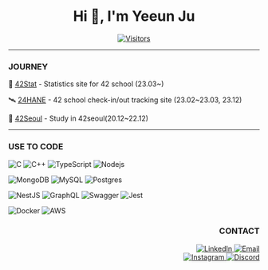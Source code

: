 <h1 align="center">Hi 👋, I'm Yeeun Ju</h1>

<p align="center">
  <a href="https://github.com/niamu01/niamu01">
    <img src="https://hits.seeyoufarm.com/api/count/incr/badge.svg?url=https%3A%2F%2Fgithub.com%2Fniamu01&count_bg=%234856D7&title_bg=%23000000&icon=smugmug.svg&icon_color=%23FFFFFF&title=Visitors&edge_flat=false" alt="Visitors"/>
  </a>
</p>

---

<div align="left">

### JOURNEY
🔭 [42Stat](https://github.com/42Statistics/42Stat-Backend) - Statistics site for 42 school (23.03~)

🛰️ [24HANE](https://github.com/innovationacademy-kr/24hane-backend) - 42 school check-in/out tracking site (23.02~23.03, 23.12)

🌌 [42Seoul](https://github.com/niamu01/42cursus) - Study in 42seoul(20.12~22.12)

<!--- 👨‍💻 All of my projects are available at [Project Showcase](https://tall-cheque-027.notion.site/Portfolio-606a217519574710bd8bd4498d99fab5?pvs=4)-->

</div>

---

<div align="left">

### USE TO CODE

![C](https://img.shields.io/badge/c-%2300599C.svg?style=for-the-badge&logo=c&logoColor=white)
![C++](https://img.shields.io/badge/c++-%2300599C.svg?style=for-the-badge&logo=c%2B%2B&logoColor=white)
![TypeScript](https://img.shields.io/badge/typescript-%23007ACC.svg?style=for-the-badge&logo=typescript&logoColor=white)
![Nodejs](https://img.shields.io/badge/Nodejs-3C873A?style=for-the-badge&labelColor=black&logo=node.js&logoColor=3C873A)

![MongoDB](https://img.shields.io/badge/MongoDB-4EA94B?style=for-the-badge&logo=mongodb&logoColor=white)
![MySQL](https://img.shields.io/badge/mysql-%2300f.svg?style=for-the-badge&logo=mysql&logoColor=white)
![Postgres](https://img.shields.io/badge/postgres-%23316192.svg?style=for-the-badge&logo=postgresql&logoColor=white)

![NestJS](https://img.shields.io/badge/nestjs-%23E0234E.svg?style=for-the-badge&logo=nestjs&logoColor=white)
![GraphQL](https://img.shields.io/badge/-GraphQL-E10098?style=for-the-badge&logo=graphql&logoColor=white)
![Swagger](https://img.shields.io/badge/-Swagger-%23Clojure?style=for-the-badge&logo=swagger&logoColor=white)
![Jest](https://img.shields.io/badge/-jest-%23C21325?style=for-the-badge&logo=jest&logoColor=white)

![Docker](https://img.shields.io/badge/docker-%230db7ed.svg?style=for-the-badge&logo=docker&logoColor=white)
![AWS](https://img.shields.io/badge/AWS-%23FF9900.svg?style=for-the-badge&logo=amazon-aws&logoColor=white)

</div>

<div align="right">

### CONTACT

<a href="https://linkedin.com/in/yeeunju">
  <img src="https://img.shields.io/badge/LinkedIn-0077B5?style=for-the-badge&logo=linkedin&logoColor=white" alt="LinkedIn"/>
</a>
  <a href="mailto:niamu01@gmail.com">
  <img src="https://img.shields.io/badge/Gmail-d14836?style=for-the-badge&logo=Gmail&logoColor=white" alt="Email"/>
</a>
<br>
<a href="https://instagram.com/jye_0121">
  <img src="https://img.shields.io/badge/Instagram-fe4164?style=for-the-badge&logo=instagram&logoColor=white" alt="Instagram"/>
</a>
<a href="https://discord.gg/yeju4024">
  <img src="https://img.shields.io/badge/Discord-5865F2?style=for-the-badge&logo=discord&logoColor=white" alt="Discord"/>
</a>

</div>

<!--![Top Lang](https://github-readme-stats-one-bice.vercel.app/api/top-langs/?username=niamu01&langs_count=6&layout=compact&role=OWNER,ORGANIZATION_MEMBER,COLLABORATOR)-->

<!-- reference
https://hits.seeyoufarm.com/
https://rahuldkjain.github.io/gh-profile-readme-generator/
https://github.com/anuraghazra/github-readme-stats
https://github.com/Ileriayo/markdown-badges
https://tabletag.net/
-->
